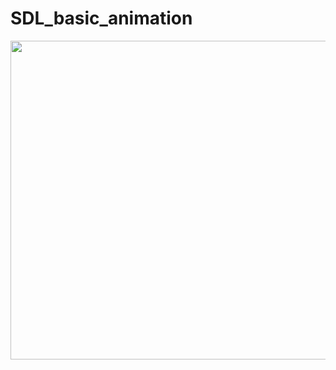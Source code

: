 # SDL_basic_animation

<img src = "https://user-images.githubusercontent.com/49807950/216754951-c82a6e89-b4cd-4858-a6ef-269f13a42aeb.jpg" width = 600 height = 510>




